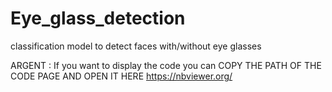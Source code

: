 # Eye_glass_detection
classification model to detect faces with/without eye glasses


ARGENT : 
If you want to display the code you can COPY THE PATH OF THE CODE PAGE AND OPEN IT HERE https://nbviewer.org/
